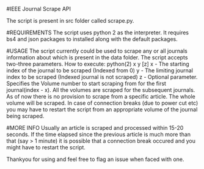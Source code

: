 #IEEE Journal Scrape API

The script is present in src folder called scrape.py.

#REQUIREMENTS
The script uses python 2 as the interpreter.
It requires bs4 and json packages to installed along with the default packages.

#USAGE
The script currently could be used to scrape any or all journals information
about which is present in the data folder.
The script accepts two-three parameters.
How to execute:
python(2) x y [z]
x - The starting index of the journal to be scraped (Indexed from 0)
y - The limiting journal index to be scraped (Indexed journal is not scraped)
z - Optional parameter. Specifies the Volume number to start scraping from 
    for the first journal(index - x). All the volumes are scraped for the 
    subsequent journals.
As of now there is no provision to scrape from a specific article. The whole
volume will be scraped. In case of connection breaks (due to power cut etc)
you may have to restart the script from an appropriate volume of the journal
being scraped. 

#MORE INFO
Usually an article is scraped and processed within 15-20 seconds. If the time
elapsed since the previous article is much more than that (say > 1 minute) it
is possible that a connection break occured and you might have to restart the
script.


Thankyou for using and feel free to flag an issue when faced with one.


